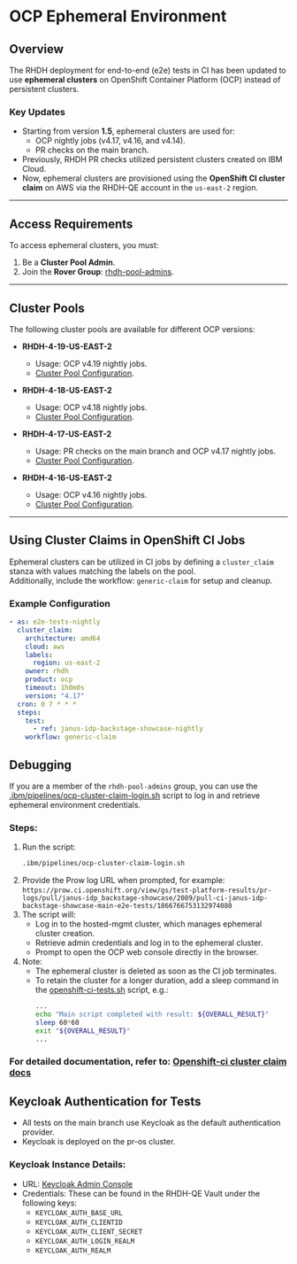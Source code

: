# OCP Ephemeral Environment

## Overview

The RHDH deployment for end-to-end (e2e) tests in CI has been updated to use **ephemeral clusters**
on OpenShift Container Platform (OCP) instead of persistent clusters.

### Key Updates

- Starting from version **1.5**, ephemeral clusters are used for:
  - OCP nightly jobs (v4.17, v4.16, and v4.14).
  - PR checks on the main branch.
- Previously, RHDH PR checks utilized persistent clusters created on IBM Cloud.
- Now, ephemeral clusters are provisioned using the **OpenShift CI cluster claim** on AWS via the
  RHDH-QE account in the `us-east-2` region.

---

## Access Requirements

To access ephemeral clusters, you must:

1. Be a **Cluster Pool Admin**.
2. Join the **Rover Group**:
   [rhdh-pool-admins](https://rover.redhat.com/groups/group/rhdh-pool-admins).

---

## Cluster Pools

The following cluster pools are available for different OCP versions:

- **RHDH-4-19-US-EAST-2**
  - Usage: OCP v4.19 nightly jobs.
  - [Cluster Pool Configuration](https://github.com/openshift/release/blob/master/clusters/hosted-mgmt/hive/pools/rhdh/rhdh-ocp-4-19-0-amd64-aws-us-east-2_clusterpool.yaml).

- **RHDH-4-18-US-EAST-2**
  - Usage: OCP v4.18 nightly jobs.
  - [Cluster Pool Configuration](https://github.com/openshift/release/blob/master/clusters/hosted-mgmt/hive/pools/rhdh/rhdh-ocp-4-18-0-amd64-aws-us-east-2_clusterpool.yaml).

- **RHDH-4-17-US-EAST-2**
  - Usage: PR checks on the main branch and OCP v4.17 nightly jobs.
  - [Cluster Pool Configuration](https://github.com/openshift/release/blob/master/clusters/hosted-mgmt/hive/pools/rhdh/rhdh-ocp-4-17-0-amd64-aws-us-east-2_clusterpool.yaml).

- **RHDH-4-16-US-EAST-2**
  - Usage: OCP v4.16 nightly jobs.
  - [Cluster Pool Configuration](https://github.com/openshift/release/blob/master/clusters/hosted-mgmt/hive/pools/rhdh/rhdh-ocp-4-16-0-amd64-aws-us-east-2_clusterpool.yaml).

---

## Using Cluster Claims in OpenShift CI Jobs

Ephemeral clusters can be utilized in CI jobs by defining a `cluster_claim` stanza with values
matching the labels on the pool.  
Additionally, include the workflow: `generic-claim` for setup and cleanup.

### Example Configuration

```yaml
- as: e2e-tests-nightly
  cluster_claim:
    architecture: amd64
    cloud: aws
    labels:
      region: us-east-2
    owner: rhdh
    product: ocp
    timeout: 1h0m0s
    version: "4.17"
  cron: 0 7 * * *
  steps:
    test:
      - ref: janus-idp-backstage-showcase-nightly
    workflow: generic-claim
```

## Debugging

If you are a member of the `rhdh-pool-admins` group, you can use the
[.ibm/pipelines/ocp-cluster-claim-login.sh](ocp-cluster-claim-login.sh) script to log in and
retrieve ephemeral environment credentials.

### Steps:

1. Run the script:
   ```bash
   .ibm/pipelines/ocp-cluster-claim-login.sh
   ```
2. Provide the Prow log URL when prompted, for example:
   `https://prow.ci.openshift.org/view/gs/test-platform-results/pr-logs/pull/janus-idp_backstage-showcase/2089/pull-ci-janus-idp-backstage-showcase-main-e2e-tests/1866766753132974080 `
3. The script will:
   - Log in to the hosted-mgmt cluster, which manages ephemeral cluster creation.
   - Retrieve admin credentials and log in to the ephemeral cluster.
   - Prompt to open the OCP web console directly in the browser.
4. Note:
   - The ephemeral cluster is deleted as soon as the CI job terminates.
   - To retain the cluster for a longer duration, add a sleep command in the
     [openshift-ci-tests.sh](openshift-ci-tests.sh) script, e.g.:
     ```bash
     ...
     echo "Main script completed with result: ${OVERALL_RESULT}"
     sleep 60*60
     exit "${OVERALL_RESULT}"
     ...
     ```

### For detailed documentation, refer to: [Openshift-ci cluster claim docs](https://docs.ci.openshift.org/docs/how-tos/cluster-claim/)

## Keycloak Authentication for Tests

- All tests on the main branch use Keycloak as the default authentication provider.
- Keycloak is deployed on the pr-os cluster.

### Keycloak Instance Details:

- URL:
  [Keycloak Admin Console](https://keycloak-rhsso.rhdh-pr-os-a9805650830b22c3aee243e51d79565d-0000.us-east.containers.appdomain.cloud/auth/admin/master/console/#/realms/rhdh-login-test)
- Credentials: These can be found in the RHDH-QE Vault under the following keys:
  - `KEYCLOAK_AUTH_BASE_URL`
  - `KEYCLOAK_AUTH_CLIENTID`
  - `KEYCLOAK_AUTH_CLIENT_SECRET`
  - `KEYCLOAK_AUTH_LOGIN_REALM`
  - `KEYCLOAK_AUTH_REALM`
